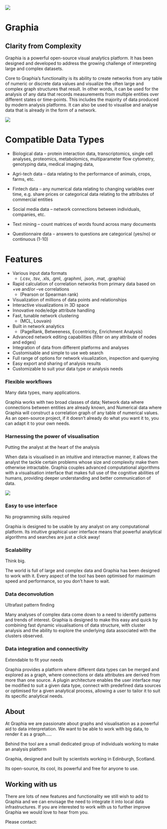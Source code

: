 ![]({{site.baseurl}}/assets/graphiaicon.png)

# Graphia
## Clarity from Complexity

Graphia is a powerful open-source visual analytics platform.  It has been designed and developed to address the growing challenge of interpreting large and complex datasets. 

Core to Graphia’s functionality is its ability to create networks from any table of numeric or discrete data values and visualize the often large and complex graph structures that result.  In other words, it can be used for the analysis of any data that records measurements from multiple entities over different states or time-points. This includes the majority of data produced by modern analysis platforms. It can also be used to visualise and analyse data that is already in the form of a network.

![]({{site.baseurl}}/assets/components.png)

 

 

 # Compatible Data Types

- Biological data – protein interaction data, transcriptomics, single cell analyses, proteomics, metabolomics, multiparameter flow cytometry, genotyping data, medical imaging data,

- Agri-tech data – data relating to the performance of animals, crops, farms, etc.

- Fintech data – any numerical data relating to changing variables over time, e.g. share prices or categorical data relating to the attributes of commercial entities

- Social media data – network connections between individuals, companies, etc.

- Text mining – count matrices of words found across many documents

- Questionnaire data – answers to questions are categorical (yes/no) or continuous (1-10)

 

# Features

- Various input data formats 
	- (.csv, .tsv, .xls, .gml, .graphml, .json, .mat, .graphia)
- Rapid calculation of correlation networks from primary data based on +ve and/or –ve correlations 
	- (Pearson or Spearman rank)
- Visualization of millions of data points and relationships
- Interactive visualizations in 3D space
- Innovative node/edge attribute handling
- Fast, tunable network clustering 
	- (MCL, Louvain)
- Built in network analytics 
	- (PageRank, Betweeness, Eccentricity, Enrichment Analysis)
- Advanced network editing capabilities (filter on any attribute of nodes and edges)
- Integration of data from different platforms and analyses
- Customisable and simple to use web search
- Full range of options for network visualization, inspection and querying
- Easy export and sharing of analysis results
- Customizable to suit your data type or analysis needs

### Flexible workflows

Many data types, many applications.

Graphia works with two broad classes of data; Network data where connections between entities are already known, and Numerical data where Graphia will construct a correlation graph of any table of numerical values. As an open-source project, if it doesn’t already do what you want it to, you can adapt it to your own needs.

### Harnessing the power of visualisation

Putting the analyst at the heart of the analysis

When data is visualised in an intuitive and interactive manner, it allows the analyst the tackle certain problems whose size and complexity make them otherwise intractable. Graphia couples advanced computational algorithms with a visualisation interface that makes full use of the cognitive abilities of humans, providing deeper understanding and better communication of data.
 
![]({{site.baseurl}}/assets/quartercomponents.png)

### Easy to use interface  

No programming skills required

Graphia is designed to be usable by any analyst on any computational platform. Its intuitive graphical user interface means that powerful analytical algorithms and searches are just a click away! 

### Scalability

Think big.

The world is full of large and complex data and Graphia has been designed to work with it. Every aspect of the tool has been optimised for maximum speed and performance, so you don’t have to wait.


### Data deconvolution

Ultrafast pattern finding

Many analyses of complex data come down to a need to identify patterns and trends of interest. Graphia is designed to make this easy and quick by combining fast dynamic visualisations of data structure, with cluster analysis and the ability to explore the underlying data associated with the clusters observed.

 

### Data integration and connectivity

Extendable to fit your needs

Graphia provides a platform where different data types can be merged and explored as a graph, where connections or data attributes are derived from more than one source.  A plugin architecture enables the user interface may be modified to suit a given data type, connect with predefined data sources or optimised for a given analytical process, allowing a user to tailor it to suit its specific analytical needs.



## About

At Graphia we are passionate about graphs and visualisation as a powerful aid to data interpretation.  We want to be able to work with big data, to render it as a graph…..

Behind the tool are a small dedicated group of individuals working to make an analysis platform 

 

Graphia, designed and built by scientists working in Edinburgh, Scotland. 

 

Its open-source, its cool, its powerful and free for anyone to use.

 

## Working with us

There are lots of new features and functionality we still wish to add to Graphia and we can envisage the need to integrate it into local data infrastructures. If you are interested to work with us to further improve Graphia we would love to hear from you.

Please contact:
